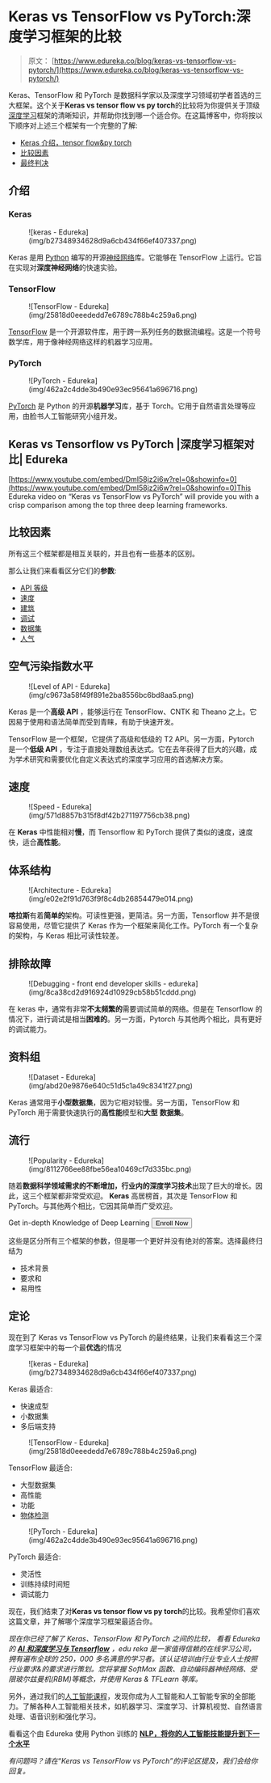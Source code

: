 # Keras vs TensorFlow vs PyTorch:深度学习框架的比较

> 原文： [https://www.edureka.co/blog/keras-vs-tensorflow-vs-pytorch/](https://www.edureka.co/blog/keras-vs-tensorflow-vs-pytorch/)

Keras、TensorFlow 和 PyTorch 是数据科学家以及深度学习领域初学者首选的三大框架。这个关于**Keras vs tensor flow vs py torch**的比较将为你提供关于顶级[深度学习](https://www.edureka.co/blog/videos/deep-learning-tutorial/)框架的清晰知识，并帮助你找到哪一个适合你。在这篇博客中，你将按以下顺序对上述三个框架有一个完整的了解:

*   [Keras 介绍，tensor flow&py torch](#introduction)
*   [比较因素](#comparison)
*   [最终判决](#final)

## 介绍

### Keras

<figure class="wpb_wrapper vc_figure">![keras - Edureka](img/b27348934628d9a6cb434f66ef407337.png)</figure>

Keras 是用 [Python](https://www.edureka.co/blog/learn-python-for-data-science/) 编写的开源[神经网络](https://www.edureka.co/blog/neural-network-tutorial/)库。它能够在 TensorFlow 上运行。它旨在实现对**深度神经网络**的快速实验。

### TensorFlow

<figure class="wpb_wrapper vc_figure">![TensorFlow - Edureka](img/25818d0eeededd7e6789c788b4c259a6.png)</figure>

[TensorFlow](https://www.edureka.co/blog/tensorflow-tutorial/) 是一个开源软件库，用于跨一系列任务的数据流编程。这是一个符号数学库，用于像神经网络这样的机器学习应用。

### PyTorch

<figure class="wpb_wrapper vc_figure">![PyTorch - Edureka](img/462a2c4dde3b490e93ec95641a696716.png)</figure>

[PyTorch](https://www.edureka.co/blog/pytorch-tutorial/) 是 Python 的开源**机器学习**库，基于 Torch。它用于自然语言处理等应用，由脸书人工智能研究小组开发。

## Keras vs Tensorflow vs PyTorch |深度学习框架对比| Edureka



[https://www.youtube.com/embed/DmI58jz2i6w?rel=0&showinfo=0](https://www.youtube.com/embed/DmI58jz2i6w?rel=0&showinfo=0)This Edureka video on “Keras vs TensorFlow vs PyTorch” will provide you with a crisp comparison among the top three deep learning frameworks.

## 比较因素

所有这三个框架都是相互关联的，并且也有一些基本的区别。

那么让我们来看看区分它们的**参数**:

*   [API 等级](#level)
*   [速度](#speed)
*   [建筑](#architecture)
*   [调试](#debugging)
*   [数据集](#dataset)
*   [人气](#popularity)

## 空气污染指数水平

<figure class="wpb_wrapper vc_figure">![Level of API - Edureka](img/c9673a58f49f891e2ba8556bc6bd8aa5.png)</figure>

Keras 是一个**高级 API** ，能够运行在 TensorFlow、CNTK 和 Theano 之上。它因易于使用和语法简单而受到青睐，有助于快速开发。

TensorFlow 是一个框架，它提供了高级和低级的 T2 API。另一方面，Pytorch 是一个**低级 API** ，专注于直接处理数组表达式。它在去年获得了巨大的兴趣，成为学术研究和需要优化自定义表达式的深度学习应用的首选解决方案。

## 速度

<figure class="wpb_wrapper vc_figure">![Speed - Edureka](img/571d8857b315f8df42b271197756cb38.png)</figure>

在 **Keras** 中性能相对**慢**，而 Tensorflow 和 PyTorch 提供了类似的速度，速度快，适合**高性能**。

## 体系结构

<figure class="wpb_wrapper vc_figure">![Architecture - Edureka](img/e02e2f91d763f9f8c4db26854479e014.png)</figure>

**喀拉斯**有着**简单的**架构。可读性更强，更简洁。另一方面，Tensorflow 并不是很容易使用，尽管它提供了 Keras 作为一个框架来简化工作。PyTorch 有一个复杂的架构，与 Keras 相比可读性较差。

## 排除故障

<figure class="wpb_wrapper vc_figure">![Debugging - front end developer skills - edureka](img/8ca38cd2d916924d10929cb58b51cddd.png)</figure>

在 keras 中，通常有非常**不太频繁的**需要调试简单的网络。但是在 Tensorflow 的情况下，进行调试是相当**困难的**。另一方面，Pytorch 与其他两个相比，具有更好的调试能力。

## 资料组

<figure class="wpb_wrapper vc_figure">![Dataset - Edureka](img/abd20e9876e640c51d5c1a49c8341f27.png)</figure>

Keras 通常用于**小型数据集**，因为它相对较慢。另一方面，TensorFlow 和 PyTorch 用于需要快速执行的**高性能**模型和**大型** **数据集**。

## 流行

<figure class="wpb_wrapper vc_figure">![Popularity - Edureka](img/8112766ee88fbe56ea10469cf7d335bc.png)</figure>

随着**数据科学领域需求的不断增加，**行业内的**深度学习技术**出现了巨大的增长。因此，这三个框架都非常受欢迎。 **Keras** 高居榜首，其次是 TensorFlow 和 PyTorch。与其他两个相比，它因其简单而广受欢迎。

Get in-depth Knowledge of Deep Learning [<button>Enroll Now</button>](https://www.edureka.co/ai-deep-learning-with-tensorflow)

这些是区分所有三个框架的参数，但是哪一个更好并没有绝对的答案。选择最终归结为

*   技术背景
*   要求和
*   易用性

## 定论

现在到了 Keras vs TensorFlow vs PyTorch 的最终结果，让我们来看看这三个深度学习框架中的每一个最**优选**的情况

<figure class="wpb_wrapper vc_figure">![keras - Edureka](img/b27348934628d9a6cb434f66ef407337.png)</figure>

Keras 最适合:

*   快速成型
*   小数据集
*   多后端支持

<figure class="wpb_wrapper vc_figure">![TensorFlow - Edureka](img/25818d0eeededd7e6789c788b4c259a6.png)</figure>

TensorFlow 最适合:

*   大型数据集
*   高性能
*   功能
*   [物体检测](https://www.edureka.co/blog/tensorflow-object-detection-tutorial/)

<figure class="wpb_wrapper vc_figure">![PyTorch - Edureka](img/462a2c4dde3b490e93ec95641a696716.png)</figure>

PyTorch 最适合:

*   灵活性
*   训练持续时间短
*   调试能力

现在，我们结束了对**Keras vs tensor flow vs py torch**的比较。我希望你们喜欢这篇文章，并了解哪个深度学习框架最适合你。

*现在你已经了解了 Keras、TensorFlow 和 PyTorch 之间的比较，* *看看 Edureka 的 [**AI 和深度学习与 Tensorflow**](https://www.edureka.co/ai-deep-learning-with-tensorflow) ，edu reka 是一家值得信赖的在线学习公司，拥有遍布全球的 250，000 多名满意的学习者。该认证培训由行业专业人士按照行业要求&的要求进行策划。您将掌握 SoftMax 函数、自动编码器神经网络、受限玻尔兹曼机(RBM)等概念，并使用 Keras & TFLearn 等库。*

另外，通过我们的[人工智能课程](https://www.edureka.co/executive-programs/machine-learning-and-ai)，发现你成为人工智能和人工智能专家的全部能力。了解各种人工智能相关技术，如机器学习、深度学习、计算机视觉、自然语言处理、语音识别和强化学习。

看看这个由 Edureka 使用 Python 训练的 [**NLP，将你的人工智能技能提升到下一个水平**](https://www.edureka.co/python-natural-language-processing-course)

*有问题吗？请在“Keras vs TensorFlow vs PyTorch”的评论区提及，我们会给你回复。*